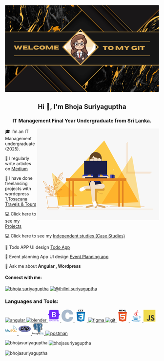 <h1 align="center">
 <img src="https://github.com/bhojasuriyaguptha/bhojasuriyaguptha/blob/main//MYGITIMG.png"/>
</h1>
<h2 align="center">Hi 👋, I'm Bhoja Suriyaguptha</h2>
<h3 align="center">IT Management Final Year Undergraduate from Sri Lanka.</h3>
<img align="right" alt="Coding" width="400" src="https://raw.githubusercontent.com/shriya2603/shriya2603/main/code.gif">


🎓 I’m an IT Management undergraduate (2025).

📝 I regularly write articles on [Medium](https://medium.com/@BhojaSuriyaguptha) 

📱 I have done freelansing projects with wordepress  [1.Tosacana Travels & Tours](https://toscanasl.com/) 

💻 Click here to see my [Projects](https://drive.google.com/drive/folders/1tF6yKiN9fes8_mjuoqse9cDesAIXMP8k?usp=drive_link) 

💻 Click here to see my [Independent studies (Case Studies)](https://drive.google.com/drive/folders/1V5zhDSqKG2eEEYfsgLRpjJ_O2celk1TD) 

📱 Todo APP UI design [Todo App ](https://www.figma.com/design/rCYaLio6qu5l3DYc9xep9T/Todo-app?node-id=0-1&t=fgudl5n6KwxxRWQP-1) 

📱 Event planning App UI design [Event Planning app](https://www.figma.com/design/axXxgWMWbiPeqYY0S7I3dh/event-booking-and-management-app?node-id=0-1&t=0PtekQcCgCWctT7Q-1) 


💬 Ask me about **Angular , Wordpress**


<h4 align="left">Connect with me:</h4>
<p align="left">
<a href="https://www.linkedin.com/in/bhoja-suriyaguptha-758621264/" target="blank"><img align="center" src="https://raw.githubusercontent.com/rahuldkjain/github-profile-readme-generator/master/src/images/icons/Social/linked-in-alt.svg" alt="bhoja suriyaguptha" height="30" width="40" /></a>
<a href="https://medium.com/@BhojaSuriyaguptha" target="blank"><img align="center" src="https://raw.githubusercontent.com/rahuldkjain/github-profile-readme-generator/master/src/images/icons/Social/medium.svg" alt="@thilini suriyaguptha" height="30" width="40" /></a>
</p>

<h3 align="left">Languages and Tools:</h3>
<p align="left"> <a href="https://angular.io" target="_blank" rel="noreferrer"> <img src="https://angular.io/assets/images/logos/angular/angular.svg" alt="angular" width="40" height="40"/> </a> <a href="https://www.blender.org/" target="_blank" rel="noreferrer"> <img src="https://download.blender.org/branding/community/blender_community_badge_white.svg" alt="blender" width="40" height="40"/> </a> <a href="https://getbootstrap.com" target="_blank" rel="noreferrer"> <img src="https://raw.githubusercontent.com/devicons/devicon/master/icons/bootstrap/bootstrap-plain-wordmark.svg" alt="bootstrap" width="40" height="40"/> </a> <a href="https://www.cprogramming.com/" target="_blank" rel="noreferrer"> <img src="https://raw.githubusercontent.com/devicons/devicon/master/icons/c/c-original.svg" alt="c" width="40" height="40"/> </a> <a href="https://www.w3schools.com/css/" target="_blank" rel="noreferrer"> <img src="https://raw.githubusercontent.com/devicons/devicon/master/icons/css3/css3-original-wordmark.svg" alt="css3" width="40" height="40"/> </a> <a href="https://www.figma.com/" target="_blank" rel="noreferrer"> <img src="https://www.vectorlogo.zone/logos/figma/figma-icon.svg" alt="figma" width="40" height="40"/> </a> <a href="https://git-scm.com/" target="_blank" rel="noreferrer"> <img src="https://www.vectorlogo.zone/logos/git-scm/git-scm-icon.svg" alt="git" width="40" height="40"/> </a> <a href="https://www.w3.org/html/" target="_blank" rel="noreferrer"> <img src="https://raw.githubusercontent.com/devicons/devicon/master/icons/html5/html5-original-wordmark.svg" alt="html5" width="40" height="40"/> </a> <a href="https://www.java.com" target="_blank" rel="noreferrer"> <img src="https://raw.githubusercontent.com/devicons/devicon/master/icons/java/java-original.svg" alt="java" width="40" height="40"/> </a> <a href="https://developer.mozilla.org/en-US/docs/Web/JavaScript" target="_blank" rel="noreferrer"> <img src="https://raw.githubusercontent.com/devicons/devicon/master/icons/javascript/javascript-original.svg" alt="javascript" width="40" height="40"/> </a> <a href="https://www.mysql.com/" target="_blank" rel="noreferrer"> <img src="https://raw.githubusercontent.com/devicons/devicon/master/icons/mysql/mysql-original-wordmark.svg" alt="mysql" width="40" height="40"/> </a> <a href="https://www.php.net" target="_blank" rel="noreferrer"> <img src="https://raw.githubusercontent.com/devicons/devicon/master/icons/php/php-original.svg" alt="php" width="40" height="40"/> </a> <a href="https://www.postgresql.org" target="_blank" rel="noreferrer"> <img src="https://raw.githubusercontent.com/devicons/devicon/master/icons/postgresql/postgresql-original-wordmark.svg" alt="postgresql" width="40" height="40"/> </a> <a href="https://postman.com" target="_blank" rel="noreferrer"> <img src="https://www.vectorlogo.zone/logos/getpostman/getpostman-icon.svg" alt="postman" width="40" height="40"/> </a> </p>

<p><img align="left" src="https://github-readme-stats.vercel.app/api/top-langs?username=bhojasuriyaguptha&show_icons=true&locale=en&layout=compact" alt="bhojasuriyaguptha" /></p>

<p>&nbsp;<img align="center" src="https://github-readme-stats.vercel.app/api?username=bhojasuriyaguptha&show_icons=true&locale=en" alt="bhojasuriyaguptha" /></p>

<p><img align="center" src="https://github-readme-streak-stats.herokuapp.com/?user=bhojasuriyaguptha&" alt="bhojasuriyaguptha" /></p>
